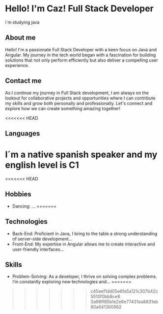 # Hello! I'm Caz! Full Stack Developer
i´m studying java

## About me
Hello! I'm a passionate Full Stack Developer with a keen focus on Java and Angular. My journey in the tech world began with a fascination for building solutions that not only perform efficiently but also deliver a compelling user experience.

## Contact me
As I continue my journey in Full Stack development, I am always on the lookout for collaborative projects and opportunities where I can contribute my skills and grow both personally and professionally. Let's connect and explore how we can create something amazing together!

<<<<<<< HEAD
## Languages 
I´m a native spanish speaker and my english level is C1
=======
<<<<<<< HEAD
## Hobbies
- Dancing: ...
=======

## Technologies
- Back-End: Proficient in Java, I bring to the table a strong understanding of server-side development...
- Front-End: My expertise in Angular allows me to create interactive and user-friendly interfaces...

## Skills
- Problem-Solving: As a developer, I thrive on solving complex problems. I’m constantly exploring new technologies and...
=======

>>>>>>> c45eef1dd05e6fa5a121c307b42c5510f0bb8ce8
>>>>>>> 0a98ff85b1e2e6e77431ea8831eb80a641360862
